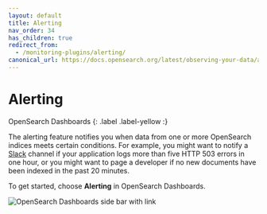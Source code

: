 ```yaml
---
layout: default
title: Alerting
nav_order: 34
has_children: true
redirect_from:
  - /monitoring-plugins/alerting/
canonical_url: https://docs.opensearch.org/latest/observing-your-data/alerting/index/
---
```


# Alerting
OpenSearch Dashboards
{: .label .label-yellow :}

The alerting feature notifies you when data from one or more OpenSearch indices meets certain conditions. For example, you might want to notify a [Slack](https://slack.com/) channel if your application logs more than five HTTP 503 errors in one hour, or you might want to page a developer if no new documents have been indexed in the past 20 minutes.

To get started, choose **Alerting** in OpenSearch Dashboards.

![OpenSearch Dashboards side bar with link]({{site.url}}{{site.baseurl}}/images/alerting.png)
